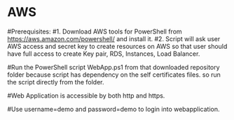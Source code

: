 # AWS

#Prerequisites:
#1.	Download AWS tools for PowerShell from https://aws.amazon.com/powershell/ and install it.
#2.	Script will ask user AWS access and secret key to create resources on AWS so that user should have full access to create Key pair, RDS, Instances, Load Balancer.

#Run the PowerShell script WebApp.ps1 from that downloaded repository folder because script has dependency on the self certificates files. so run the script directly from the folder.


#Web Application is accessible by both http and https.

#Use username=demo and password=demo to login into webapplication.
